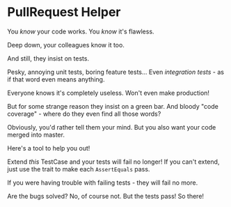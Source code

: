 # PullRequest Helper

You *know* your code works. 
You *know* it's flawless.

Deep down, your colleagues know it too.

And still, they insist on tests.

Pesky, annoying unit tests, boring feature tests...
Even *integration tests* - as if that word even means anything.

Everyone knows it's completely useless. Won't even make production!

But for some strange reason they insist on a green bar.
And bloody "code coverage" - where do they even find all those words?

Obviously, you'd rather tell them your mind.
But you also want your code merged into master.

Here's a tool to help you out!

Extend *this* TestCase and your tests will fail no longer!
If you can't extend, just use the trait to make each `AssertEquals` pass.

If you were having trouble with failing tests - they will fail no more.

Are the bugs solved? No, of course not. But the tests pass! So there!
